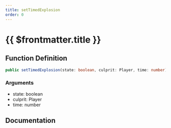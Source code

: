 ```yaml
---
title: setTimedExplosion
order: 0
---
```


# {{ $frontmatter.title }}

## Function Definition

```ts
public setTimedExplosion(state: boolean, culprit: Player, time: number): void;
```

### Arguments

* state: boolean
* culprit: Player
* time: number

## Documentation

<!--@include: ./parts/setTimedExplosion.md-->
